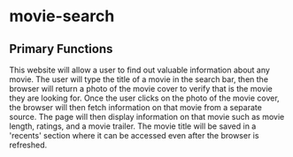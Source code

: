 # movie-search

## Primary Functions
This website will allow a user to find out valuable information about any movie. The user will type the title of a movie in the search bar, then the browser will return a photo of the movie cover to verify that is the movie they are looking for. Once the user clicks on the photo of the movie cover, the browser will then fetch information on that movie from a separate source. The page will then display information on that movie such as movie length, ratings, and a movie trailer. The movie title will be saved in a 'recents' section where it can be accessed even after the browser is refreshed.

